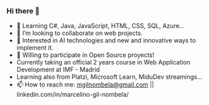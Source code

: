 ### Hi there 👋

<!--
**MGN3/MGN3** is a ✨ _special_ ✨ repository because its `README.md` (this file) appears on your GitHub profile.

Here are some ideas to get you started:
-->

<!--- 🔭 I’m currently working on ...-->
- 🌱 Learning C#, Java, JavaScript, HTML, CSS, SQL, Azure...
- 👯 I’m looking to collaborate on web projects.
- 🤔 Interested in AI technologies and new and innovative ways to implement it.
- 💬 Willing to participate in Open Source proyects!
- Currently taking an official 2 years course in Web Application Development at IMF - Madrid
- Learning also from Platzi, Microsoft Learn, MiduDev streamings...
- 📫 How to reach me: mgilnombela@gmail.com || linkedin.com/in/marcelino-gil-nombela/

